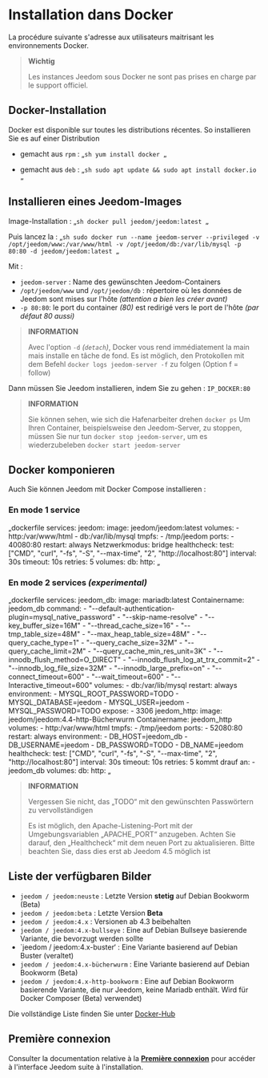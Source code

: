 # Installation dans Docker

La procédure suivante s'adresse aux utilisateurs maitrisant les environnements Docker.

>**Wichtig**
>
>Les instances Jeedom sous Docker ne sont pas prises en charge par le support officiel.

## Docker-Installation

Docker est disponible sur toutes les distributions récentes.
So installieren Sie es auf einer Distribution

- gemacht aus ``rpm`` :
„`sh
yum install docker
„`

- gemacht aus ``deb`` :
„`sh
sudo apt update && sudo apt install docker.io
„`

## Installieren eines Jeedom-Images

Image-Installation :
„`sh
docker pull jeedom/jeedom:latest
„`

Puis lancez la :
„`sh
sudo docker run --name jeedom-server --privileged -v /opt/jeedom/www:/var/www/html -v /opt/jeedom/db:/var/lib/mysql -p 80:80 -d jeedom/jeedom:latest
„`

Mit :

- ``jeedom-server`` : Name des gewünschten Jeedom-Containers
- ``/opt/jeedom/www`` und ``/opt/jeedom/db`` : répertoire où les données de Jeedom sont mises sur l'hôte *(attention a bien les créer avant)*
- ``-p 80:80``: le port du container *(80)* est redirigé vers le port de l'hôte *(par défaut 80 aussi)*

> **INFORMATION**
>
> Avec l'option `-d` *(``detach``)*, Docker vous rend immédiatement la main mais installe en tâche de fond. Es ist möglich, den Protokollen mit dem Befehl `docker logs jeedom-server -f` zu folgen (Option f = follow)

Dann müssen Sie Jeedom installieren, indem Sie zu gehen : ``IP_DOCKER:80``

> **INFORMATION**
>
> Sie können sehen, wie sich die Hafenarbeiter drehen ``docker ps`` Um Ihren Container, beispielsweise den Jeedom-Server, zu stoppen, müssen Sie nur tun ``docker stop jeedom-server``, um es wiederzubeleben ``docker start jeedom-server``

## Docker komponieren

Auch Sie können Jeedom mit Docker Compose installieren :

### En mode 1 service

„dockerfile
services:
  jeedom:
    image: jeedom/jeedom:latest
    volumes:
      - http:/var/www/html
      - db:/var/lib/mysql
    tmpfs:
      - /tmp/jeedom
    ports:
      - 40080:80
    restart: always
    Netzwerkmodus: bridge
    healthcheck:
      test: ["CMD", "curl", "-fs", "-S", "--max-time", "2", "http://localhost:80"]
      interval: 30s
      timeout: 10s
      retries: 5
volumes:
  db:
  http:
„

### En mode 2 services *(experimental)*

„dockerfile
services:
  jeedom_db:
    image: mariadb:latest
    Containername: jeedom_db
    command:
      - "--default-authentication-plugin=mysql_native_password"
      - "--skip-name-resolve"
      - "--key_buffer_size=16M"
      - "--thread_cache_size=16"
      - "--tmp_table_size=48M"
      - "--max_heap_table_size=48M"
      - "--query_cache_type=1"
      - "--query_cache_size=32M"
      - "--query_cache_limit=2M"
      - "--query_cache_min_res_unit=3K"
      - "--innodb_flush_method=O_DIRECT"
      - "--innodb_flush_log_at_trx_commit=2"
      - "--innodb_log_file_size=32M"
      - "--innodb_large_prefix=on"
      - "--connect_timeout=600"
      - "--wait_timeout=600"
      - "--Interactive_timeout=600"
    volumes:
      - db:/var/lib/mysql
    restart: always
    environment:
      - MYSQL_ROOT_PASSWORD=TODO
      - MYSQL_DATABASE=jeedom
      - MYSQL_USER=jeedom
      - MYSQL_PASSWORD=TODO
    expose:
      - 3306
  jeedom_http:
    image: jeedom/jeedom:4.4-http-Bücherwurm
    Containername: jeedom_http
    volumes:
      - http:/var/www/html
    tmpfs:
      - /tmp/jeedom
    ports:
      - 52080:80
    restart: always
    environment:
      - DB_HOST=jeedom_db
      - DB_USERNAME=jeedom
      - DB_PASSWORD=TODO
      - DB_NAME=jeedom
    healthcheck:
      test: ["CMD", "curl", "-fs", "-S", "--max-time", "2", "http://localhost:80"]
      interval: 30s
      timeout: 10s
      retries: 5
    kommt drauf an:
      - jeedom_db
volumes:
  db:
  http:
„

>**INFORMATION**
>
>Vergessen Sie nicht, das „TODO“ mit den gewünschten Passwörtern zu vervollständigen
>
>Es ist möglich, den Apache-Listening-Port mit der Umgebungsvariablen „APACHE_PORT“ anzugeben. Achten Sie darauf, den „Healthcheck“ mit dem neuen Port zu aktualisieren. Bitte beachten Sie, dass dies erst ab Jeedom 4.5 möglich ist

## Liste der verfügbaren Bilder

- `jeedom / jeedom:neuste` : Letzte Version **stetig** auf Debian Bookworm (Beta)
- `jeedom / jeedom:beta` : Letzte Version **Beta**
- `jeedom / jeedom:4.x` : Versionen ab 4.3 beibehalten
- `jeedom / jeedom:4.x-bullseye` : Eine auf Debian Bullseye basierende Variante, die bevorzugt werden sollte
- `jeedom / jeedom:4.x-buster‘ : Eine Variante basierend auf Debian Buster (veraltet)
- `jeedom / jeedom:4.x-bücherwurm` : Eine Variante basierend auf Debian Bookworm (Beta)
- `jeedom / jeedom:4.x-http-bookworm` : Eine auf Debian Bookworm basierende Variante, die nur Jeedom, keine Mariadb enthält. Wird für Docker Composer (Beta) verwendet)

Die vollständige Liste finden Sie unter [Docker-Hub](https://hub.docker.com/r/jeedom/jeedom/tags)

## Première connexion

Consulter la documentation relative à la [**Première connexion**](../premiers-pas/#Première%20connexion) pour accéder à l'interface Jeedom suite à l'installation.
